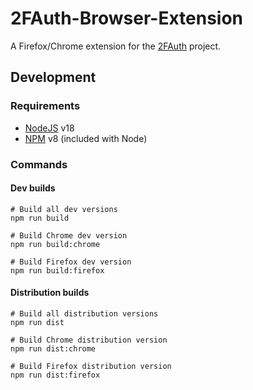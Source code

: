 # 2FAuth-Browser-Extension

A Firefox/Chrome extension for the [2FAuth](https://github.com/Bubka/2FAuth) project.

## Development 

### Requirements

- [NodeJS](https://nodejs.com) v18
- [NPM](https://npmjs.com) v8 (included with Node)

### Commands
#### Dev builds
```shell
# Build all dev versions
npm run build

# Build Chrome dev version
npm run build:chrome

# Build Firefox dev version
npm run build:firefox
```

#### Distribution builds
```shell
# Build all distribution versions
npm run dist

# Build Chrome distribution version
npm run dist:chrome

# Build Firefox distribution version
npm run dist:firefox
```
